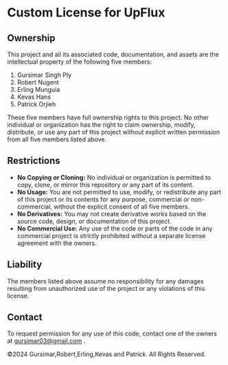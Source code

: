 # Custom License for UpFlux

## Ownership
This project and all its associated code, documentation, and assets are the intellectual property of the following five members:
1. Gursimar Singh Ply
2. Robert Nugent
3. Erling Munguia 
4. Kevas Hans
5. Patrick Orjieh

These five members have full ownership rights to this project. No other individual or organization has the right to claim ownership, modify, distribute, or use any part of this project without explicit written permission from all five members listed above.

## Restrictions
- **No Copying or Cloning:** No individual or organization is permitted to copy, clone, or mirror this repository or any part of its content.
- **No Usage:** You are not permitted to use, modify, or redistribute any part of this project or its contents for any purpose, commercial or non-commercial, without the explicit consent of all five members.
- **No Derivatives:** You may not create derivative works based on the source code, design, or documentation of this project.
- **No Commercial Use:** Any use of the code or parts of the code in any commercial project is strictly prohibited without a separate license agreement with the owners.

## Liability
The members listed above assume no responsibility for any damages resulting from unauthorized use of the project or any violations of this license.

## Contact
To request permission for any use of this code, contact one of the owners at gursimar03@gmail.com .

©2024 Gursimar,Robert,Erling,Kevas and Patrick. All Rights Reserved.
